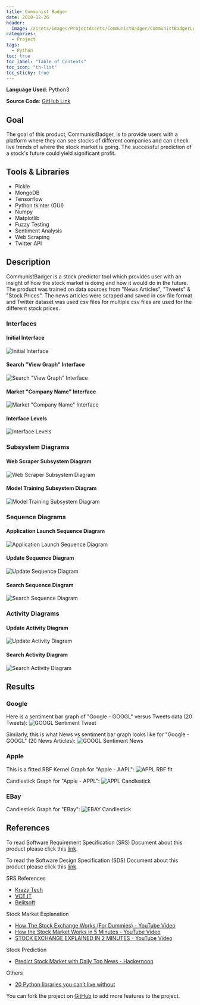 ```yaml
---
title: Communist Badger
date: 2018-12-26
header:
  image: /assets/images/ProjectAssets/CommunistBadger/CommunistBadgerLogo.jpg
categories:
  - Project
tags:
  - Python
toc: true
toc_label: "Table of Contents"
toc_icon: "th-list"
toc_sticky: true
---
```


**Language Used**: Python3

**Source Code**: [GitHub Link](https://github.com/kjanjua26/CommunistBadger)

## Goal
The goal of this product, CommunistBadger, is to provide users with a platform where they can see stocks of different companies and can check live trends of where the stock market is going. The successful prediction of a stock's future could yield significant profit.

## Tools & Libraries
- Pickle
- MongoDB
- Tensorflow
- Python tkinter (GUI)
- Numpy
- Matplotlib
- Fuzzy Testing
- Sentiment Analysis
- Web Scraping
- Twitter API

## Description
CommunistBadger is a stock predictor tool which provides user with an insight of how the stock market is doing and how it would do in the future. The product was trained on data sources from "News Articles", "Tweets" & "Stock Prices". The news articles were scraped and saved in csv file format and Twitter dataset was used csv files for multiple csv files are used for the different stock prices.

### Interfaces
#### Initial Interface
![Initial Interface](/assets/images/ProjectAssets/CommunistBadger/InitialInterface.png)

#### Search "View Graph" Interface
![Search "View Graph" Interface](/assets/images/ProjectAssets/CommunistBadger/SearchViewGraphInterface.png)

#### Market "Company Name" Interface
![Market "Company Name" Interface](/assets/images/ProjectAssets/CommunistBadger/MarketCompanyNameInterface.png)

#### Interface Levels
![Interface Levels](/assets/images/ProjectAssets/CommunistBadger/InterfaceLevels.png)

### Subsystem Diagrams
#### Web Scraper Subsystem Diagram
![Web Scraper Subsystem Diagram](/assets/images/ProjectAssets/CommunistBadger/WebscraperSubsystemDiagram.png)

#### Model Training Subsystem Diagram
![Model Training Subsystem Diagram](/assets/images/ProjectAssets/CommunistBadger/ModelTrainingSubsystemDiagram.png)

### Sequence Diagrams
#### Application Launch Sequence Diagram
![Application Launch Sequence Diagram](/assets/images/ProjectAssets/CommunistBadger/InitialSequenceDiagram.png)

#### Update Sequence Diagram
![Update Sequence Diagram](/assets/images/ProjectAssets/CommunistBadger/UpdateSequenceDiagram.png)

#### Search Sequence Diagram
![Search Sequence Diagram](/assets/images/ProjectAssets/CommunistBadger/SearchSequenceDiagram.png)

### Activity Diagrams
#### Update Activity Diagram
![Update Activity Diagram](/assets/images/ProjectAssets/CommunistBadger/UpdateActivityDiagram.png)

#### Search Activity Diagram
![Search Activity Diagram](/assets/images/ProjectAssets/CommunistBadger/SearchActivityDiagram.png)

## Results
### Google
Here is a sentiment bar graph of "Google - GOOGL" versus Tweets data (20 Tweets):
![GOOGL Sentiment Tweet](/assets/images/ProjectAssets/CommunistBadger/sentiment_results_tweets_Google.png)

Similarly, this is what News vs sentiment bar graph looks like for "Google - GOOGL" (20 News Articles):
![GOOGL Sentiment News](/assets/images/ProjectAssets/CommunistBadger/sentiment_results_news_Google.png)

### Apple
This is a fitted RBF Kernel Graph for "Apple - AAPL":
![APPL RBF fit](/assets/images/ProjectAssets/CommunistBadger/Apple_stock_rbf.png)

Candlestick Graph for "Apple - APPL":
![APPL Candlestick](/assets/images/ProjectAssets/CommunistBadger/candlestick_aapl.png)

### EBay
Candlestick Graph for "EBay":
![EBAY Candlestick](/assets/images/ProjectAssets/CommunistBadger/stock_prediction_EBAY.png)

## References
To read Software Requirement Specification (SRS) Document about this product please click this [link](https://github.com/kjanjua26/CommunistBadger/blob/master/Documentation/Project%20Deliverable%201.pdf).

To read the Software Design Specification (SDS) Document about this product please click this [link](https://github.com/kjanjua26/CommunistBadger/blob/master/Documentation/Project%20Deliverable%202-SDS.pdf).

SRS References
- [Krazy Tech](https://krazytech.com/projects/sample-software-requirements-specificationsrs-report-airline-database)
- [VCE IT](http://www.vceit.com/p/SRS-sample.htm)
- [Belitsoft](https://belitsoft.com/custom-application-development-services/software-requirements-specification-document-example-international-standard)

Stock Market Explanation
- [How The Stock Exchange Works (For Dummies) - YouTube Video](https://www.youtube.com/watch?v=F3QpgXBtDeo)
- [How the Stock Market Works in 5 Minutes - YouTube Video](https://www.youtube.com/watch?v=_-dD416-cqw)
- [STOCK EXCHANGE EXPLAINED IN 2 MINUTES - YouTube Video](https://www.youtube.com/watch?v=l3t406oTmss)

Stock Prediction
- [Predict Stock Market with Daily Top News - Hackernoon](https://hackernoon.com/predict-stock-market-with-daily-top-news-8c8db25bef8d)

Others
- [20 Python libraries you can’t live without](https://yasoob.me/2013/07/30/20-python-libraries-you-cant-live-without/)

You can fork the project on [GitHub](https://github.com/kjanjua26/CommunistBadger) to add more features to the project.
